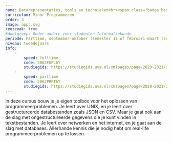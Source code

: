 ```yaml
---
name: Datarepresentaties, tools en technieken<br><span class="badge badge-secondary">volledig vernieuwd!</span>
curriculum: Minor Programmeren
order: 3
image: apps.svg
keuzevak: true
#doelgroep: Onder andere voor studenten Informatiekunde
periode: Parttime, september-oktober (semester 1) of februari-maart (semester 2)
niveau: tweedejaars
info:
    -
        speed: fulltime
        code: 5062FUPL6Y
        studiegids: https://studiegids.uva.nl/xmlpages/page/2020-2021/zoek-vak/vak/80266
    -
        speed: parttime
        code: 5062PRPT6Y
        studiegids: https://studiegids.uva.nl/xmlpages/page/2020-2021/zoek-vak/vak/80265
---
```


In deze cursus bouw je je eigen toolbox voor het oplossen van programmeerproblemen. Je leert over UNIX, en je leert over gestructureerde databestanden zoals JSON en CSV. Maar je gaat ook aan de slag met ongestructureerde gegevens die je kunt vinden in tekstbestanden. Je leert over netwerken en het internet, en je gaat aan de slag met databases. Allerhande kennis die je nodig hebt om real-life programmeerproblemen op te lossen.
